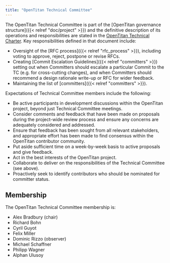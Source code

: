 ```yaml
---
title: "OpenTitan Technical Committee"
---
```


The OpenTitan Technical Committee is part of the [OpenTitan governance structure]({{< relref "doc/project" >}}) and the definitive description of its operations and responsibilities are stated in the [OpenTitan Technical Charter](https://static.opentitan.org/technical-charter.pdf).
Key responsibilities defined in that document include:
* Oversight of the [RFC process]({{< relref "rfc_process" >}}), including voting to approve, reject, postpone or revise RFCs.
* Creating [Commit Escalation Guidelines]({{< relref "committers" >}}) setting out when Committers should escalate a particular Commit to the TC (e.g. for cross-cutting changes), and when Committers should recommend a design rationale write-up or RFC for wider feedback.
* Maintaining the list of [committers]({{< relref "committers" >}}).

Expectations of Technical Committee members include the following:
* Be active participants in development discussions within the OpenTitan project, beyond just Technical Committee meetings.
* Consider comments and feedback that have been made on proposals during the project-wide review process and ensure any concerns are adequately considered and addressed.
* Ensure that feedback has been sought from all relevant stakeholders, and appropriate effort has been made to find consensus within the OpenTitan contributor community.
* Put aside sufficient time on a week-by-week basis to active proposals and give feedback.
* Act in the best interests of the OpenTitan project.
* Collaborate to deliver on the responsibilities of the Technical Committee (see above).
* Proactively seek to identify contributors who should be nominated for committer status.

## Membership
The OpenTitan Technical Committee membership is:
* Alex Bradbury (chair)
* Richard Bohn
* Cyril Guyot
* Felix Miller
* Dominic Rizzo (observer)
* Michael Schaffner
* Philipp Wagner
* Alphan Ulusoy
